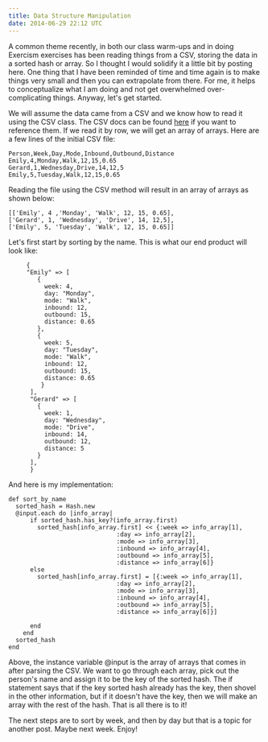 ```yaml
---
title: Data Structure Manipulation
date: 2014-06-29 22:12 UTC
---
```


A common theme recently, in both our class warm-ups and in doing Exercism exercises has been reading things from a CSV, 
storing the data in a sorted hash or array. So I thought I would solidify it a little bit by posting here. One thing 
that I have been reminded of time and time again is to make things very small and then you can extrapolate from there. 
For me, it helps to conceptualize what I am doing and not get overwhelmed over-complicating things. Anyway, let's get started. 
 
We will assume the data came from a CSV and we know how to read it using the CSV class. The CSV docs can be found [here](http://ruby-doc.org/stdlib-2.0.0/libdoc/csv/rdoc/CSV.html)
if you want to reference them. If we read it by row, we will get an array of arrays. Here are a few lines of the 
initial CSV file:

```
Person,Week,Day,Mode,Inbound,Outbound,Distance
Emily,4,Monday,Walk,12,15,0.65
Gerard,1,Wednesday,Drive,14,12,5
Emily,5,Tuesday,Walk,12,15,0.65
```

Reading the file using the CSV method will result in an array of arrays as shown below: 

```
[['Emily', 4 ,'Monday', 'Walk', 12, 15, 0.65],
['Gerard', 1, 'Wednesday', 'Drive', 14, 12,5],
['Emily', 5, 'Tuesday', 'Walk', 12, 15, 0.65]]
```

Let's first start by sorting by the name. This is what our end product will look like: 

```
     {
     "Emily" => [
        {
          week: 4,
          day: "Monday",
          mode: "Walk",
          inbound: 12,
          outbound: 15,
          distance: 0.65
        },
        {
          week: 5,
          day: "Tuesday",
          mode: "Walk",
          inbound: 12,
          outbound: 15,
          distance: 0.65
         }
      ],
      "Gerard" => [
        {
          week: 1,
          day: "Wednesday",
          mode: "Drive",
          inbound: 14,
          outbound: 12,
          distance: 5
        }
      ],
      }
```

And here is my implementation: 

```
def sort_by_name
  sorted_hash = Hash.new
  @input.each do |info_array|
      if sorted_hash.has_key?(info_array.first)
        sorted_hash[info_array.first] << {:week => info_array[1],
                              :day => info_array[2],
                              :mode => info_array[3],
                              :inbound => info_array[4],
                              :outbound => info_array[5],
                              :distance => info_array[6]}
      else
        sorted_hash[info_array.first] = [{:week => info_array[1],
                              :day => info_array[2],
                              :mode => info_array[3],
                              :inbound => info_array[4],
                              :outbound => info_array[5],
                              :distance => info_array[6]}]

      end
    end
  sorted_hash
end
```

Above, the instance variable @input is the array of arrays that comes in after parsing the CSV. We want to go through each
array, pick out the person's name and assign it to be the key of the sorted hash. The if statement says that if the key
sorted hash already has the key, then shovel in the other information, but if it doesn't have the key, then we will make
an array with the rest of the hash. That is all there is to it!

The next steps are to sort by week, and then by day but that is a topic for another post. Maybe next week. Enjoy!